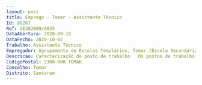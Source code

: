 ```yaml
--- 
layout: post
title: Emprego - Tomar - Assistente Técnico
Id: 80267
Ref: OE202009/0835
DataAbertura: 2020-09-18
DataFecho: 2020-10-02
Trabalho: Assistente Técnico
Empregador: Agrupamento de Escolas Templários, Tomar (Escola Secundária de Jácome Ratton, Tomar - Sede)
Descricao: Caracterização do posto de trabalho   Os postos de trabalho a ocuparcaracterizam se pelo exercício de funções na categoria de assistente técnico, talcomo descrito no Anexo referido no n.º 2 do artigo 88.º da LTFP, para osserviços administrativos dos agrupamentos de escolas ou escolas não agrupadas,compreendendo designadamente as atividades inerentes à gestão de alunos,pessoal, orçamento, contabilidade, património, aprovisionamento, secretaria,arquivo e expediente.
CodigoPostal: 2300-000 TOMAR
Concelho: Tomar
Distrito: Santarém
--- 
```

